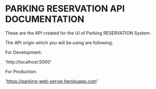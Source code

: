 # PARKING RESERVATION API DOCUMENTATION

These are the API created for the UI of Parking RESERVATION System.

The API origin which you will be using are following:

For Development:

'http://localhost:5000'

For Production:

'https://parking-web-server.herokuapp.com'
